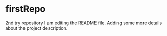 # firstRepo
2nd try repository
I am editing the README file. Adding some more details about the project description.
